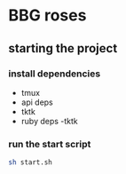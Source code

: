 # BBG roses

## starting the project

### install dependencies

- tmux
- api deps
- tktk
- ruby deps
  -tktk

### run the start script

```bash
sh start.sh
```
